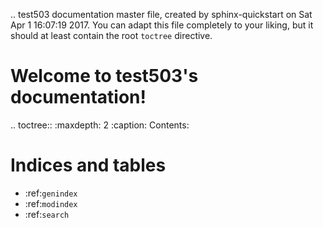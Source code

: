 .. test503 documentation master file, created by
   sphinx-quickstart on Sat Apr  1 16:07:19 2017.
   You can adapt this file completely to your liking, but it should at least
   contain the root `toctree` directive.

Welcome to test503's documentation!
===================================

.. toctree::
   :maxdepth: 2
   :caption: Contents:



Indices and tables
==================

* :ref:`genindex`
* :ref:`modindex`
* :ref:`search`
